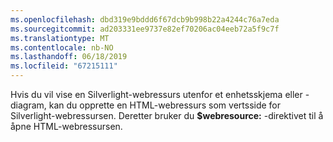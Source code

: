 ```yaml
---
ms.openlocfilehash: dbd319e9bddd6f67dcb9b998b22a4244c76a7eda
ms.sourcegitcommit: ad203331ee9737e82ef70206ac04eeb72a5f9c7f
ms.translationtype: MT
ms.contentlocale: nb-NO
ms.lasthandoff: 06/18/2019
ms.locfileid: "67215111"
---
```

Hvis du vil vise en Silverlight-webressurs utenfor et enhetsskjema eller -diagram, kan du opprette en HTML-webressurs som vertsside for Silverlight-webressursen. Deretter bruker du **$webresource:** -direktivet til å åpne HTML-webressursen.